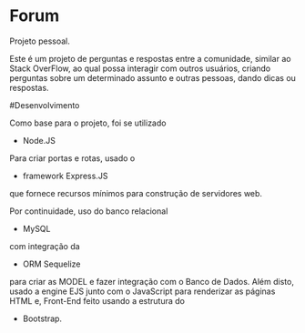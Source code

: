 # Forum
Projeto pessoal.

Este é um projeto de perguntas e respostas entre a comunidade, similar ao Stack OverFlow, ao qual possa interagir com outros usuários, criando perguntas sobre um determinado assunto e outras pessoas, dando dicas ou respostas.

#Desenvolvimento

Como base para o projeto, foi se utilizado
  - Node.JS

Para criar portas e rotas, usado o 
  - framework Express.JS
    
que fornece recursos mínimos para construção de servidores web.
  
Por continuidade, uso do banco relacional
  - MySQL
    
com integração da
  - ORM Sequelize
    
para criar as MODEL e fazer integração com o Banco de Dados.
Além disto, usado a engine EJS junto com o JavaScript para renderizar as páginas HTML e, Front-End feito usando a estrutura do

  - Bootstrap.
